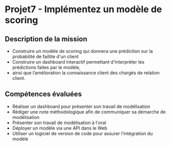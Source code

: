 # Projet7 - Implémentez un modèle de scoring


## Description de la mission
* Construire un modèle de scoring qui donnera une prédiction sur la probabilité de faillite d'un client
* Construire un dashboard interactif permettant d'interpréter les prédictions faites par le modèle, 
* ainsi que l’amélioration la connaissance client des chargés de relation client.


## Compétences évaluées
* Réaliser un dashboard pour présenter son travail de modélisation
* Rédiger une note méthodologique afin de communiquer sa démarche de modélisation
* Présenter son travail de modélisation à l'oral
* Déployer un modèle via une API dans le Web
* Utiliser un logiciel de version de code pour assurer l’intégration du modèle
